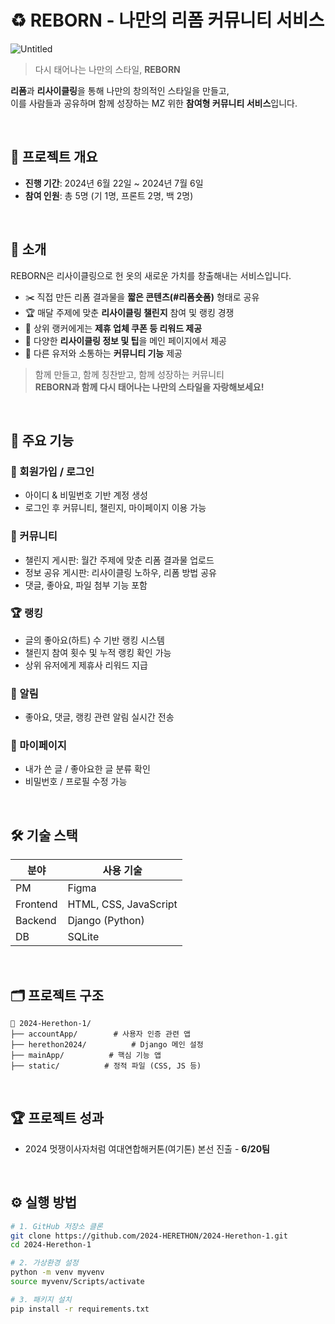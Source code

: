 # ♻️ REBORN - 나만의 리폼 커뮤니티 서비스

![Untitled](https://github.com/user-attachments/assets/f66b0a5e-c3df-411c-b963-1fb2a229293e)


> 다시 태어나는 나만의 스타일, **REBORN**

**리폼**과 **리사이클링**을 통해 나만의 창의적인 스타일을 만들고,  
이를 사람들과 공유하며 함께 성장하는 MZ 위한 **참여형 커뮤니티 서비스**입니다.


<br>


## 📅 프로젝트 개요

- **진행 기간**: 2024년 6월 22일 ~ 2024년 7월 6일
- **참여 인원**: 총 5명 (기 1명, 프론트 2명, 백 2명)

<br>

## 🔎 소개

REBORN은 리사이클링으로 헌 옷의 새로운 가치를 창출해내는 서비스입니다.

- ✂️ 직접 만든 리폼 결과물을 **짧은 콘텐츠(#리폼숏폼)** 형태로 공유
- 🏆 매달 주제에 맞춘 **리사이클링 챌린지** 참여 및 랭킹 경쟁
- 🎁 상위 랭커에게는 **제휴 업체 쿠폰 등 리워드 제공**
- 🧵 다양한 **리사이클링 정보 및 팁**을 메인 페이지에서 제공
- 👥 다른 유저와 소통하는 **커뮤니티 기능** 제공

> 함께 만들고, 함께 칭찬받고, 함께 성장하는 커뮤니티  
> **REBORN과 함께 다시 태어나는 나만의 스타일을 자랑해보세요!**


<br>

## 🧭 주요 기능

### 👤 회원가입 / 로그인
- 아이디 & 비밀번호 기반 계정 생성
- 로그인 후 커뮤니티, 챌린지, 마이페이지 이용 가능

### 🧵 커뮤니티
- 챌린지 게시판: 월간 주제에 맞춘 리폼 결과물 업로드
- 정보 공유 게시판: 리사이클링 노하우, 리폼 방법 공유
- 댓글, 좋아요, 파일 첨부 기능 포함

### 🏆 랭킹
- 글의 좋아요(하트) 수 기반 랭킹 시스템
- 챌린지 참여 횟수 및 누적 랭킹 확인 가능
- 상위 유저에게 제휴사 리워드 지급

### 🔔 알림
- 좋아요, 댓글, 랭킹 관련 알림 실시간 전송

### 👤 마이페이지
- 내가 쓴 글 / 좋아요한 글 분류 확인
- 비밀번호 / 프로필 수정 가능
  


<br>

## 🛠️ 기술 스택

| 분야 | 사용 기술 |
|------|------------|
| PM | Figma |
| Frontend | HTML, CSS, JavaScript |
| Backend | Django (Python) |
| DB | SQLite |

<br>

## 🗂 프로젝트 구조

```
📁 2024-Herethon-1/
├── accountApp/        # 사용자 인증 관련 앱
├── herethon2024/          # Django 메인 설정
├── mainApp/          # 핵심 기능 앱
├── static/          # 정적 파일 (CSS, JS 등)
```

<br>

## 🏆 프로젝트 성과
- 2024 멋쟁이사자처럼 여대연합해커톤(여기톤) 본선 진출 - **6/20팀**

<br>

## ⚙️ 실행 방법
```bash
# 1. GitHub 저장소 클론
git clone https://github.com/2024-HERETHON/2024-Herethon-1.git
cd 2024-Herethon-1

# 2. 가상환경 설정
python -m venv myvenv
source myvenv/Scripts/activate

# 3. 패키지 설치
pip install -r requirements.txt
```
